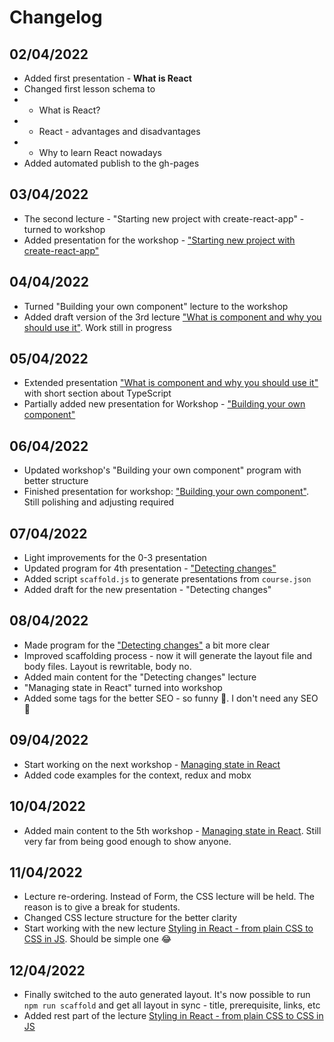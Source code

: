 # Changelog

## 02/04/2022

- Added first presentation - **What is React**
- Changed first lesson schema to
- - What is React?
- - React - advantages and disadvantages
- - Why to learn React nowadays
- Added automated publish to the gh-pages

## 03/04/2022

- The second lecture - "Starting new project with create-react-app" - turned to workshop
- Added presentation for the workshop - ["Starting new project with create-react-app"](https://drag13.io/react-learning-course-short/1/index.html)

## 04/04/2022

- Turned "Building your own component" lecture to the workshop
- Added draft version of the 3rd lecture ["What is component and why you should use it"](https://drag13.io/react-learning-course-short/2/index.html). Work still in progress

## 05/04/2022

- Extended presentation ["What is component and why you should use it"](https://drag13.io/react-learning-course-short/2/index.html) with short section about TypeScript
- Partially added new presentation for Workshop - ["Building your own component"](https://drag13.io/react-learning-course-short/3/index.html)

## 06/04/2022

- Updated workshop's "Building your own component" program with better structure
- Finished presentation for workshop: ["Building your own component"](https://drag13.io/react-learning-course-short/3/index.html). Still polishing and adjusting required

## 07/04/2022

- Light improvements for the 0-3 presentation
- Updated program for 4th presentation - ["Detecting changes"](https://drag13.io/react-learning-course-short/4/index.html)
- Added script `scaffold.js` to generate presentations from `course.json`
- Added draft for the new presentation - "Detecting changes"

## 08/04/2022

- Made program for the ["Detecting changes"](https://drag13.io/react-learning-course-short/4/index.html) a bit more clear
- Improved scaffolding process - now it will generate the layout file and body files. Layout is rewritable, body no.
- Added main content for the "Detecting changes" lecture
- "Managing state in React" turned into workshop
- Added some tags for the better SEO - so funny 🤣. I don't need any SEO 🤣

## 09/04/2022

- Start working on the next workshop - [Managing state in React](https://drag13.io/react-learning-course-short/5/index.html)
- Added code examples for the context, redux and mobx

## 10/04/2022

- Added main content to the 5th workshop - [Managing state in React](https://drag13.io/react-learning-course-short/5/index.html). Still very far from being good enough to show anyone.

## 11/04/2022

- Lecture re-ordering. Instead of Form, the CSS lecture will be held. The reason is to give a break for students.
- Changed CSS lecture structure for the better clarity
- Start working with the new lecture [Styling in React - from plain CSS to CSS in JS](https://drag13.io/react-learning-course-short/6/index.html). Should be simple one 😂

## 12/04/2022

- Finally switched to the auto generated layout. It's now possible to run `npm run scaffold` and get all layout in sync - title, prerequisite, links, etc
- Added rest part of the lecture [Styling in React - from plain CSS to CSS in JS](https://drag13.io/react-learning-course-short/6/index.html)